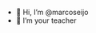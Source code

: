 - 👋 Hi, I’m @marcoseijo
- 👀 I’m your teacher

<!---
marcoseijo/marcoseijo is a ✨ special ✨ repository because its `README.md` (this file) appears on your GitHub profile.
You can click the Preview link to take a look at your changes.
--->
